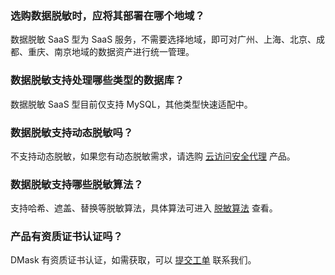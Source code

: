 ### 选购数据脱敏时，应将其部署在哪个地域？
数据脱敏 SaaS 型为 SaaS 服务，不需要选择地域，即可对广州、上海、北京、成都、重庆、南京地域的数据资产进行统一管理。

### 数据脱敏支持处理哪些类型的数据库？
数据脱敏 SaaS 型目前仅支持 MySQL，其他类型快速适配中。

### 数据脱敏支持动态脱敏吗？
不支持动态脱敏，如果您有动态脱敏需求，请选购 [云访问安全代理](https://cloud.tencent.com/product/casb) 产品。

### 数据脱敏支持哪些脱敏算法？
支持哈希、遮盖、替换等脱敏算法，具体算法可进入 [脱敏算法](https://console.cloud.tencent.com/dmask/rules-algorithms) 查看。

### 产品有资质证书认证吗？
DMask 有资质证书认证，如需获取，可以 [提交工单](https://console.cloud.tencent.com/workorder/category?level1_id=517&level2_id=727&source=0&data_title=%E5%85%B6%E4%BB%96%E8%85%BE%E8%AE%AF%E4%BA%91%E4%BA%A7%E5%93%81&level3_id=728&radio_title=%E5%8A%9F%E8%83%BD%E5%92%A8%E8%AF%A2&queue=3026&scene_code=17783&step=2) 联系我们。
